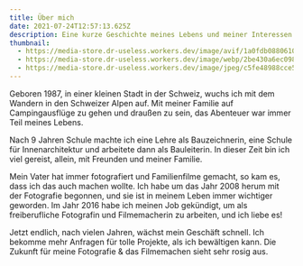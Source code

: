 ```yaml
---
title: Über mich
date: 2021-07-24T12:57:13.625Z
description: Eine kurze Geschichte meines Lebens und meiner Interessen.
thumbnail:
  - https://media-store.dr-useless.workers.dev/image/avif/1a0fdb08806101380750ea7909bb047728f6f3b59aa4fd5ff41528673617eb2d
  - https://media-store.dr-useless.workers.dev/image/webp/2be430a6ec09805f2e16cc4653aeb930e1147c8e426ff55f65bb5c54bd001191
  - https://media-store.dr-useless.workers.dev/image/jpeg/c5fe48988cce541dfd29cc8e9925bfdd54e8391d395b3c18e09fa97a6c6d158c
---
```

Geboren 1987, in einer kleinen Stadt in der Schweiz, wuchs ich mit dem Wandern in den Schweizer Alpen auf. Mit meiner Familie auf Campingausflüge zu gehen und draußen zu sein, das Abenteuer war immer Teil meines Lebens.

Nach 9 Jahren Schule machte ich eine Lehre als Bauzeichnerin, eine Schule für Innenarchitektur und arbeitete dann als Bauleiterin. In dieser Zeit bin ich viel gereist, allein, mit Freunden und meiner Familie.

Mein Vater hat immer fotografiert und Familienfilme gemacht, so kam es, dass ich das auch machen wollte. Ich habe um das Jahr 2008 herum mit der Fotografie begonnen, und sie ist in meinem Leben immer wichtiger geworden. Im Jahr 2016 habe ich meinen Job gekündigt, um als freiberufliche Fotografin und Filmemacherin zu arbeiten, und ich liebe es!

Jetzt endlich, nach vielen Jahren, wächst mein Geschäft schnell. Ich bekomme mehr Anfragen für tolle Projekte, als ich bewältigen kann. Die Zukunft für meine Fotografie & das Filmemachen sieht sehr rosig aus.